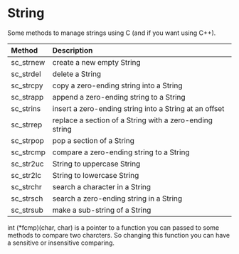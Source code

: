# String
Some methods to manage strings using C (and if you want using C++).

| Method | Description |
|:----|:----|
sc_strnew | create a new empty String
sc_strdel | delete a String
sc_strcpy | copy a zero-ending string into a String
sc_strapp | append a zero-ending string to a String
sc_strins | insert a zero-ending string into a String at an offset
sc_strrep | replace a section of a String with a zero-ending string
sc_strpop | pop a section of a String
sc_strcmp | compare a zero-ending string to a String
sc_str2uc | String to uppercase String
sc_str2lc | String to lowercase String 
sc_strchr | search a character in a String
sc_strsch | search a zero-ending string in a String
sc_strsub | make a sub-string of a String

int (*fcmp)(char, char) is a pointer to a function you can passed to
some methods to compare two charcters. So changing this function you
can have a sensitive or insensitive comparing.
